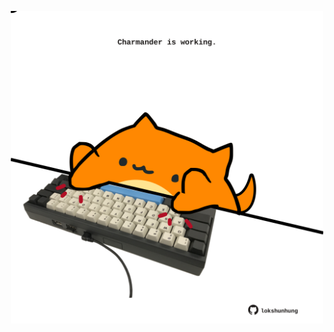 <!-- built at 16/06/2024, 20:00:38 UTC -->
<p align="center">
  <img width="500" height="500" src="./ReadmeImage.svg">
</p>
